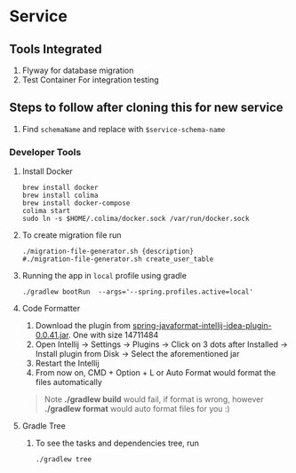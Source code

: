 # Service

## Tools Integrated

1. Flyway for database migration
2. Test Container For integration testing

## Steps to follow after cloning this for new service

1. Find `schemaName` and replace with `$service-schema-name`

### Developer Tools

1. Install Docker
    ```shell
    brew install docker
    brew install colima
    brew install docker-compose
    colima start
    sudo ln -s $HOME/.colima/docker.sock /var/run/docker.sock
    ``` 

2. To create migration file run

   ```shell
   ./migration-file-generator.sh {description}
   #./migration-file-generator.sh create_user_table
   ```

3. Running the app in `local` profile using gradle
   ```shell
   ./gradlew bootRun  --args='--spring.profiles.active=local'
   ```

4. Code Formatter

    1. Download the plugin
       from [spring-javaformat-intellij-idea-plugin-0.0.41.jar](https://repo1.maven.org/maven2/io/spring/javaformat/spring-javaformat-intellij-idea-plugin/0.0.41/).
       One with size 14711484
    2. Open Intellij -> Settings -> Plugins -> Click on 3 dots after Installed -> Install plugin from Disk -> Select the
       aforementioned jar
    3. Restart the Intellij
    4. From now on, CMD + Option + L or Auto Format would format the files automatically

   > Note **./gradlew build** would fail, if format is wrong, however **./gradlew format** would auto format files for
   > you :)

5. Gradle Tree
    1. To see the tasks and dependencies tree, run
       ```shell
       ./gradlew tree
       ```